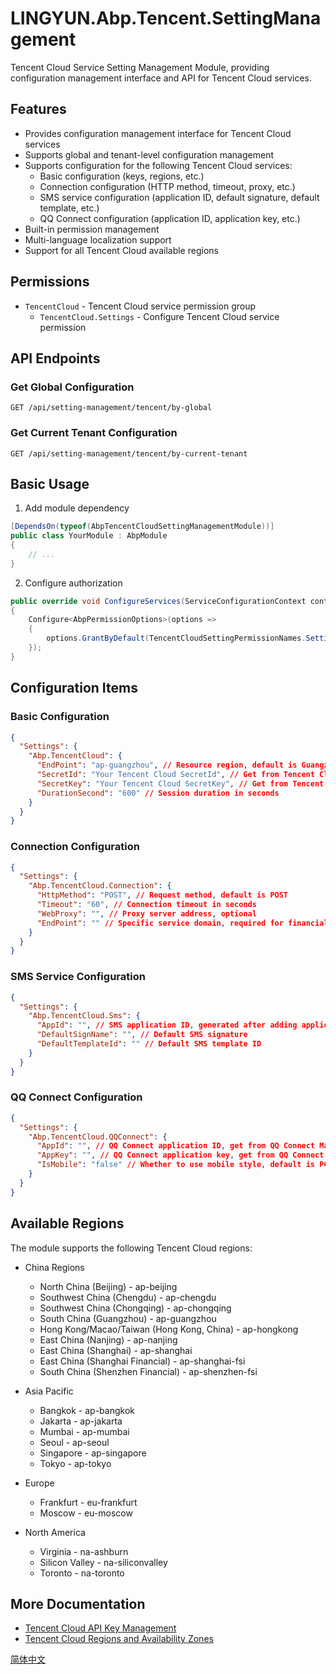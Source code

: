 # LINGYUN.Abp.Tencent.SettingManagement

Tencent Cloud Service Setting Management Module, providing configuration management interface and API for Tencent Cloud services.

## Features

* Provides configuration management interface for Tencent Cloud services
* Supports global and tenant-level configuration management
* Supports configuration for the following Tencent Cloud services:
  * Basic configuration (keys, regions, etc.)
  * Connection configuration (HTTP method, timeout, proxy, etc.)
  * SMS service configuration (application ID, default signature, default template, etc.)
  * QQ Connect configuration (application ID, application key, etc.)
* Built-in permission management
* Multi-language localization support
* Support for all Tencent Cloud available regions

## Permissions

* `TencentCloud` - Tencent Cloud service permission group
  * `TencentCloud.Settings` - Configure Tencent Cloud service permission

## API Endpoints

### Get Global Configuration

```http
GET /api/setting-management/tencent/by-global
```

### Get Current Tenant Configuration

```http
GET /api/setting-management/tencent/by-current-tenant
```

## Basic Usage

1. Add module dependency
```csharp
[DependsOn(typeof(AbpTencentCloudSettingManagementModule))]
public class YourModule : AbpModule
{
    // ...
}
```

2. Configure authorization
```csharp
public override void ConfigureServices(ServiceConfigurationContext context)
{
    Configure<AbpPermissionOptions>(options =>
    {
        options.GrantByDefault(TencentCloudSettingPermissionNames.Settings);
    });
}
```

## Configuration Items

### Basic Configuration

```json
{
  "Settings": {
    "Abp.TencentCloud": {
      "EndPoint": "ap-guangzhou", // Resource region, default is Guangzhou
      "SecretId": "Your Tencent Cloud SecretId", // Get from Tencent Cloud Console
      "SecretKey": "Your Tencent Cloud SecretKey", // Get from Tencent Cloud Console
      "DurationSecond": "600" // Session duration in seconds
    }
  }
}
```

### Connection Configuration

```json
{
  "Settings": {
    "Abp.TencentCloud.Connection": {
      "HttpMethod": "POST", // Request method, default is POST
      "Timeout": "60", // Connection timeout in seconds
      "WebProxy": "", // Proxy server address, optional
      "EndPoint": "" // Specific service domain, required for financial zone services
    }
  }
}
```

### SMS Service Configuration

```json
{
  "Settings": {
    "Abp.TencentCloud.Sms": {
      "AppId": "", // SMS application ID, generated after adding application in SMS console
      "DefaultSignName": "", // Default SMS signature
      "DefaultTemplateId": "" // Default SMS template ID
    }
  }
}
```

### QQ Connect Configuration

```json
{
  "Settings": {
    "Abp.TencentCloud.QQConnect": {
      "AppId": "", // QQ Connect application ID, get from QQ Connect Management Center
      "AppKey": "", // QQ Connect application key, get from QQ Connect Management Center
      "IsMobile": "false" // Whether to use mobile style, default is PC style
    }
  }
}
```

## Available Regions

The module supports the following Tencent Cloud regions:

* China Regions
  * North China (Beijing) - ap-beijing
  * Southwest China (Chengdu) - ap-chengdu
  * Southwest China (Chongqing) - ap-chongqing
  * South China (Guangzhou) - ap-guangzhou
  * Hong Kong/Macao/Taiwan (Hong Kong, China) - ap-hongkong
  * East China (Nanjing) - ap-nanjing
  * East China (Shanghai) - ap-shanghai
  * East China (Shanghai Financial) - ap-shanghai-fsi
  * South China (Shenzhen Financial) - ap-shenzhen-fsi

* Asia Pacific
  * Bangkok - ap-bangkok
  * Jakarta - ap-jakarta
  * Mumbai - ap-mumbai
  * Seoul - ap-seoul
  * Singapore - ap-singapore
  * Tokyo - ap-tokyo

* Europe
  * Frankfurt - eu-frankfurt
  * Moscow - eu-moscow

* North America
  * Virginia - na-ashburn
  * Silicon Valley - na-siliconvalley
  * Toronto - na-toronto

## More Documentation

* [Tencent Cloud API Key Management](https://console.cloud.tencent.com/cam/capi)
* [Tencent Cloud Regions and Availability Zones](https://cloud.tencent.com/document/product/213/6091)

[简体中文](./README.md)
